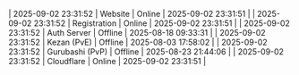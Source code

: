 | 2025-09-02 23:31:52 | Website | Online | 2025-09-02 23:31:51 |
| 2025-09-02 23:31:52 | Registration | Online | 2025-09-02 23:31:51 |
| 2025-09-02 23:31:52 | Auth Server | Offline | 2025-08-18 09:33:31 |
| 2025-09-02 23:31:52 | Kezan (PvE) | Offline | 2025-08-03 17:58:02 |
| 2025-09-02 23:31:52 | Gurubashi (PvP) | Offline | 2025-08-23 21:44:06 |
| 2025-09-02 23:31:52 | Cloudflare | Online | 2025-09-02 23:31:51 |
